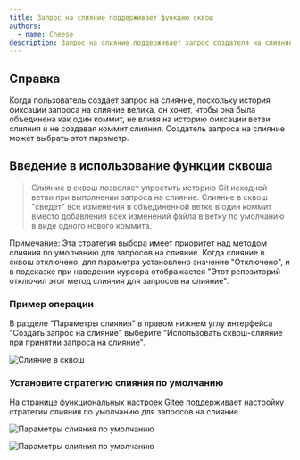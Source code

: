 ```yaml
---
title: Запрос на слияние поддерживает функцию сквош
authors:
  - name: Cheese
description: Запрос на слияние поддерживает запрос создателя на слияние по сквошу.
---
```


## Справка

Когда пользователь создает запрос на слияние, поскольку история фиксации запроса на слияние велика, он хочет, чтобы она была объединена как один коммит, не влияя на историю фиксации ветви слияния и не создавая коммит слияния. Создатель запроса на слияние может выбрать этот параметр.

## Введение в использование функции сквоша

> Слияние в сквош позволяет упростить историю Git исходной ветви при выполнении запроса на слияние. Слияние в сквош "сведет" все изменения в объединенной ветке в один коммит вместо добавления всех изменений файла в ветку по умолчанию в виде одного нового коммита.

Примечание: Эта стратегия выбора имеет приоритет над методом слияния по умолчанию для запросов на слияние. Когда слияние в сквош отключено, для параметра установлено значение "Отключено", и в подсказке при наведении курсора отображается "Этот репозиторий отключил этот метод слияния для запросов на слияние".

### Пример операции

В разделе "Параметры слияния" в правом нижнем углу интерфейса "Создать запрос на слияние" выберите "Использовать сквош-слияние при принятии запроса на слияние".

![Слияние в сквош](https://foruda.gitee.ru/images/1666236191363360928/f43fe4cd_551147.jpeg)

### Установите стратегию слияния по умолчанию

На странице функциональных настроек Gitee поддерживает настройку стратегии слияния по умолчанию для запросов на слияние.

![Параметры слияния по умолчанию](https://foruda.gitee.ru/images/1666236128379107376/f36b9ed4_551147.jpeg)

![Параметры слияния по умолчанию](https://foruda.gitee.ru/images/1666236505729867484/64d92c81_551147.jpeg)
